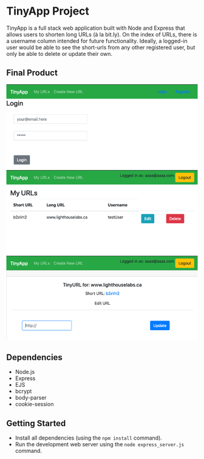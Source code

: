 # TinyApp Project

TinyApp is a full stack web application built with Node and Express that allows users to shorten long URLs (à la bit.ly). On the index of URLs, there is a username column intended for future functionality. Ideally, a logged-in user would be able to see the short-urls from any other registered user, but only be able to delete or update their own.

## Final Product

!["screenshot of login page"](https://raw.githubusercontent.com/g-alcorn/tinyapp/master/docs/loginpage.png)
!["screenshot of URL list"](https://raw.githubusercontent.com/g-alcorn/tinyapp/master/docs/urlpage.png)
!["screenshot of URL editing page"](https://raw.githubusercontent.com/g-alcorn/tinyapp/master/docs/updatepage.png)

## Dependencies

- Node.js
- Express
- EJS
- bcrypt
- body-parser
- cookie-session

## Getting Started

- Install all dependencies (using the `npm install` command).
- Run the development web server using the `node express_server.js` command.